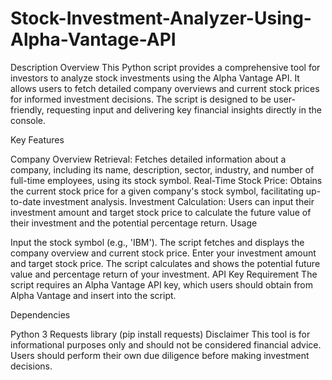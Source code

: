 # Stock-Investment-Analyzer-Using-Alpha-Vantage-API
Description
Overview
This Python script provides a comprehensive tool for investors to analyze stock investments using the Alpha Vantage API. It allows users to fetch detailed company overviews and current stock prices for informed investment decisions. The script is designed to be user-friendly, requesting input and delivering key financial insights directly in the console.

Key Features

Company Overview Retrieval: Fetches detailed information about a company, including its name, description, sector, industry, and number of full-time employees, using its stock symbol.
Real-Time Stock Price: Obtains the current stock price for a given company's stock symbol, facilitating up-to-date investment analysis.
Investment Calculation: Users can input their investment amount and target stock price to calculate the future value of their investment and the potential percentage return.
Usage

Input the stock symbol (e.g., 'IBM').
The script fetches and displays the company overview and current stock price.
Enter your investment amount and target stock price.
The script calculates and shows the potential future value and percentage return of your investment.
API Key Requirement
The script requires an Alpha Vantage API key, which users should obtain from Alpha Vantage and insert into the script.

Dependencies

Python 3
Requests library (pip install requests)
Disclaimer
This tool is for informational purposes only and should not be considered financial advice. Users should perform their own due diligence before making investment decisions.


